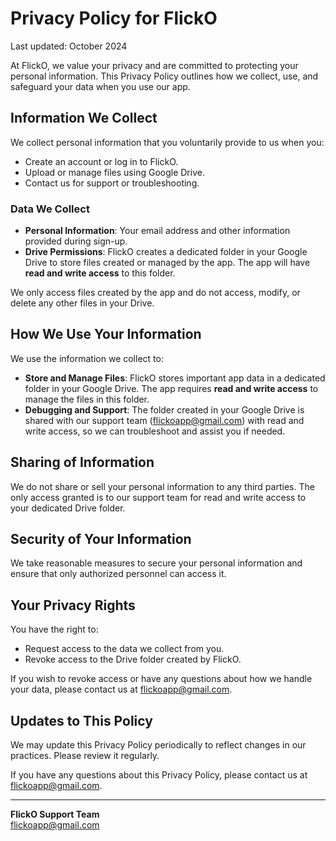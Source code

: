 # Privacy Policy for FlickO
Last updated: October 2024

At FlickO, we value your privacy and are committed to protecting your personal information. This Privacy Policy outlines how we collect, use, and safeguard your data when you use our app.

## Information We Collect
We collect personal information that you voluntarily provide to us when you:
- Create an account or log in to FlickO.
- Upload or manage files using Google Drive.
- Contact us for support or troubleshooting.

### Data We Collect
- **Personal Information**: Your email address and other information provided during sign-up.
- **Drive Permissions**: FlickO creates a dedicated folder in your Google Drive to store files created or managed by the app. The app will have **read and write access** to this folder.

We only access files created by the app and do not access, modify, or delete any other files in your Drive.

## How We Use Your Information
We use the information we collect to:
- **Store and Manage Files**: FlickO stores important app data in a dedicated folder in your Google Drive. The app requires **read and write access** to manage the files in this folder.
- **Debugging and Support**: The folder created in your Google Drive is shared with our support team (flickoapp@gmail.com) with read and write access, so we can troubleshoot and assist you if needed.

## Sharing of Information
We do not share or sell your personal information to any third parties. The only access granted is to our support team for read and write access to your dedicated Drive folder.

## Security of Your Information
We take reasonable measures to secure your personal information and ensure that only authorized personnel can access it.

## Your Privacy Rights
You have the right to:
- Request access to the data we collect from you.
- Revoke access to the Drive folder created by FlickO.

If you wish to revoke access or have any questions about how we handle your data, please contact us at flickoapp@gmail.com.

## Updates to This Policy
We may update this Privacy Policy periodically to reflect changes in our practices. Please review it regularly.

If you have any questions about this Privacy Policy, please contact us at flickoapp@gmail.com.

---
**FlickO Support Team**  
flickoapp@gmail.com
